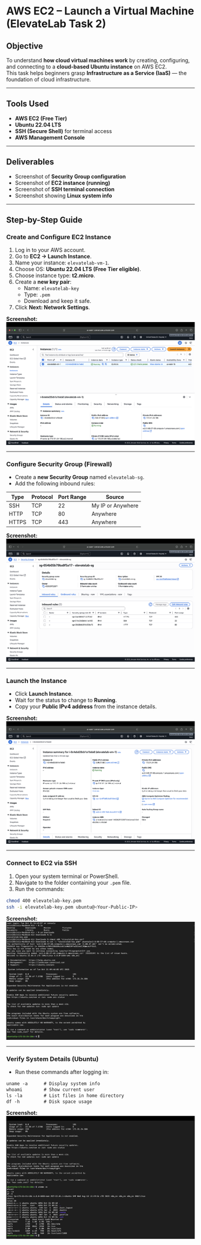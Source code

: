 # AWS EC2 – Launch a Virtual Machine (ElevateLab Task 2)

## Objective
To understand **how cloud virtual machines work** by creating, configuring, and connecting to a **cloud-based Ubuntu instance** on AWS EC2.  
This task helps beginners grasp **Infrastructure as a Service (IaaS)** — the foundation of cloud infrastructure.

---

## Tools Used
- **AWS EC2 (Free Tier)**
- **Ubuntu 22.04 LTS**
- **SSH (Secure Shell)** for terminal access
- **AWS Management Console**

---

## Deliverables
- Screenshot of **Security Group configuration**
- Screenshot of **EC2 instance (running)**
- Screenshot of **SSH terminal connection**
- Screenshot showing **Linux system info**

---

## Step-by-Step Guide

### Create and Configure EC2 Instance
1. Log in to your AWS account.
2. Go to **EC2 → Launch Instance**.
3. Name your instance: `elevatelab-vm-1`.
4. Choose OS: **Ubuntu 22.04 LTS (Free Tier eligible)**.
5. Choose instance type: **t2.micro**.
6. Create a **new key pair**:
   - Name: `elevatelab-key`
   - Type: `.pem`
   - Download and keep it safe.
7. Click **Next: Network Settings**.

 **Screenshot:**  
![EC2 Console](Assets/EC2-Console.png)

---

### Configure Security Group (Firewall)
- Create a **new Security Group** named `elevatelab-sg`.
- Add the following inbound rules:

| Type | Protocol | Port Range | Source |
|------|-----------|-------------|---------|
| SSH | TCP | 22 | My IP or Anywhere |
| HTTP | TCP | 80 | Anywhere |
| HTTPS | TCP | 443 | Anywhere |

 **Screenshot:**  
![Security Group](Assets/Security-Group.png)

---

### Launch the Instance
- Click **Launch Instance**.
- Wait for the status to change to **Running**.
- Copy your **Public IPv4 address** from the instance details.

 **Screenshot:**  
![Instance Running](Assets/Instance-Running.png)

---

### Connect to EC2 via SSH
1. Open your system terminal or PowerShell.
2. Navigate to the folder containing your `.pem` file.
3. Run the commands:

```bash
chmod 400 elevatelab-key.pem
ssh -i elevatelab-key.pem ubuntu@<Your-Public-IP>
```

 **Screenshot:**  
![SSH Connection](Assets/SSH-Connection.png)

---

### Verify System Details (Ubuntu)
 - Run these commands after logging in:

```
uname -a      # Display system info
whoami        # Show current user
ls -la        # List files in home directory
df -h         # Disk space usage
```

 **Screenshot:** 
 ![Linux Output](Assets/Linux-Output.png)
